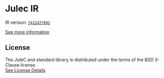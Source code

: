 # Julec IR

IR version: [`7422d27092`](https://github.com/julelang/jule/tree/7422d27092503513fb2b676a43886385877d5096)

[See more information](https://manual.jule.dev/getting-started/install-from-source/compile-from-ir.html)

## License

The JuleC and standard library is distributed under the terms of the BSD 3-Clause license. \
[See License Details](./LICENSE)
